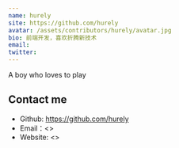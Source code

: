 ```yaml
---
name: hurely
site: https://github.com/hurely
avatar: /assets/contributors/hurely/avatar.jpg
bio: 前端开发，喜欢折腾新技术
email: 
twitter: 
---
```


A boy who loves to play

## Contact me

- Github: <https://github.com/hurely>
- Email：<>
- Website: <>
  